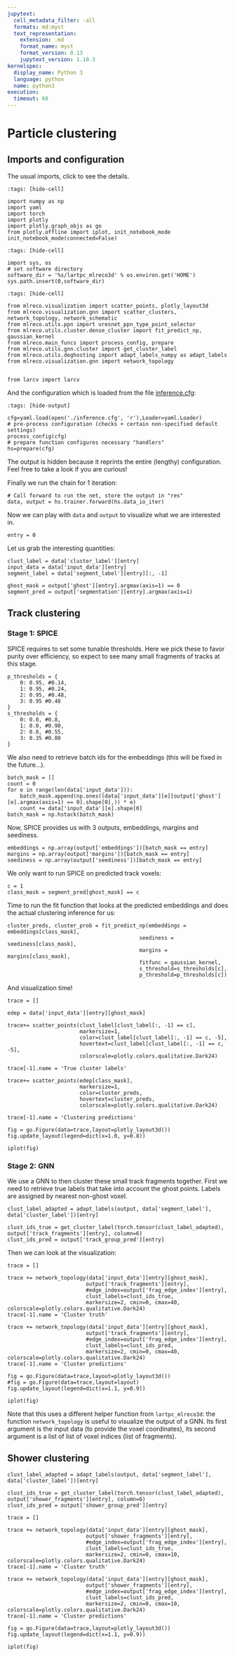 ```yaml
---
jupytext:
  cell_metadata_filter: -all
  formats: md:myst
  text_representation:
    extension: .md
    format_name: myst
    format_version: 0.13
    jupytext_version: 1.10.3
kernelspec:
  display_name: Python 3
  language: python
  name: python3
execution:
  timeout: 60
---
```


# Particle clustering

## Imports and configuration
The usual imports, click to see the details.

```{code-cell}
:tags: [hide-cell]

import numpy as np
import yaml
import torch
import plotly
import plotly.graph_objs as go
from plotly.offline import iplot, init_notebook_mode
init_notebook_mode(connected=False)
```

```{code-cell}
:tags: [hide-cell]

import sys, os
# set software directory
software_dir = '%s/lartpc_mlreco3d' % os.environ.get('HOME')
sys.path.insert(0,software_dir)
```

```{code-cell}
:tags: [hide-cell]

from mlreco.visualization import scatter_points, plotly_layout3d
from mlreco.visualization.gnn import scatter_clusters, network_topology, network_schematic
from mlreco.utils.ppn import uresnet_ppn_type_point_selector
from mlreco.utils.cluster.dense_cluster import fit_predict_np, gaussian_kernel
from mlreco.main_funcs import process_config, prepare
from mlreco.utils.gnn.cluster import get_cluster_label
from mlreco.utils.deghosting import adapt_labels_numpy as adapt_labels
from mlreco.visualization.gnn import network_topology


from larcv import larcv
```

And the configuration which is loaded from the file [inference.cfg](./inference.cfg):
```{code-cell}
:tags: [hide-output]

cfg=yaml.load(open('./inference.cfg', 'r'),Loader=yaml.Loader)
# pre-process configuration (checks + certain non-specified default settings)
process_config(cfg)
# prepare function configures necessary "handlers"
hs=prepare(cfg)
```
The output is hidden because it reprints the entire (lengthy) configuration. Feel 
free to take a look if you are curious!

Finally we run the chain for 1 iteration:
```{code-cell}
# Call forward to run the net, store the output in "res"
data, output = hs.trainer.forward(hs.data_io_iter)
```
Now we can play with `data` and `output` to visualize what we are interested in.
```{code-cell}
entry = 0
```
Let us grab the interesting quantities:
```{code-cell}
clust_label = data['cluster_label'][entry]
input_data = data['input_data'][entry]
segment_label = data['segment_label'][entry][:, -1]

ghost_mask = output['ghost'][entry].argmax(axis=1) == 0
segment_pred = output['segmentation'][entry].argmax(axis=1)
```

## Track clustering

### Stage 1: SPICE
SPICE requires to set some tunable thresholds. Here we pick these to favor purity 
over efficiency, so expect to see many small fragments of tracks at this stage.

```{code-cell}
p_thresholds = {
    0: 0.95, #0.14,
    1: 0.95, #0.24,
    2: 0.95, #0.48,
    3: 0.95 #0.48
}
s_thresholds = {
    0: 0.0, #0.8,
    1: 0.0, #0.90,
    2: 0.0, #0.55,
    3: 0.35 #0.80
}
```
We also need to retrieve batch ids for the embeddings (this will be fixed in the future...).
```{code-cell}
batch_mask = []
count = 0
for e in range(len(data['input_data'])):
    batch_mask.append(np.ones((data['input_data'][e][output['ghost'][e].argmax(axis=1) == 0].shape[0],)) * e)
    count += data['input_data'][e].shape[0]
batch_mask = np.hstack(batch_mask)
```

Now, SPICE provides us with 3 outputs, embeddings, margins and seediness.
```{code-cell}
embeddings = np.array(output['embeddings'])[batch_mask == entry]
margins = np.array(output['margins'])[batch_mask == entry]
seediness = np.array(output['seediness'])[batch_mask == entry]
```
We only want to run SPICE on predicted track voxels:
```{code-cell}
c = 1
class_mask = segment_pred[ghost_mask] == c
```
Time to run the fit function that looks at the predicted embeddings and
does the actual clustering inference for us:
```{code-cell}
cluster_preds, cluster_prob = fit_predict_np(embeddings = embeddings[class_mask],
                                          seediness = seediness[class_mask], 
                                          margins = margins[class_mask], 
                                          fitfunc = gaussian_kernel,
                                          s_threshold=s_thresholds[c],
                                          p_threshold=p_thresholds[c])
```

And visualization time!

```{code-cell}
trace = []

edep = data['input_data'][entry][ghost_mask]

trace+= scatter_points(clust_label[clust_label[:, -1] == c],
                       markersize=1,
                       color=clust_label[clust_label[:, -1] == c, -5],
                       hovertext=clust_label[clust_label[:, -1] == c, -5],
                       colorscale=plotly.colors.qualitative.Dark24)

trace[-1].name = 'True cluster labels'

trace+= scatter_points(edep[class_mask],
                       markersize=1,
                       color=cluster_preds,
                       hovertext=cluster_preds,
                       colorscale=plotly.colors.qualitative.Dark24)

trace[-1].name = 'Clustering predictions'

fig = go.Figure(data=trace,layout=plotly_layout3d())
fig.update_layout(legend=dict(x=1.0, y=0.8))

iplot(fig)
```

### Stage 2: GNN
We use a GNN to then cluster these small track fragments together.
First we need to retrieve true labels that take into account the 
ghost points. Labels are assigned by nearest non-ghost voxel.

```{code-cell}
clust_label_adapted = adapt_labels(output, data['segment_label'], data['cluster_label'])[entry]

clust_ids_true = get_cluster_label(torch.tensor(clust_label_adapted), output['track_fragments'][entry], column=6)
clust_ids_pred = output['track_group_pred'][entry]
```

Then we can look at the visualization:
```{code-cell}
trace = []

trace += network_topology(data['input_data'][entry][ghost_mask],
                         output['track_fragments'][entry],
                         #edge_index=output['frag_edge_index'][entry],
                         clust_labels=clust_ids_true,
                         markersize=2, cmin=0, cmax=40, colorscale=plotly.colors.qualitative.Dark24)
trace[-1].name = 'Cluster truth'

trace += network_topology(data['input_data'][entry][ghost_mask],
                         output['track_fragments'][entry],
                         #edge_index=output['frag_edge_index'][entry],
                         clust_labels=clust_ids_pred,
                         markersize=2, cmin=0, cmax=40, colorscale=plotly.colors.qualitative.Dark24)
trace[-1].name = 'Cluster predictions'

fig = go.Figure(data=trace,layout=plotly_layout3d())
#fig = go.Figure(data=trace,layout=layout)
fig.update_layout(legend=dict(x=1.1, y=0.9))

iplot(fig)
```

Note that this uses a different helper function from `lartpc_mlreco3d`: the function
`network_topology` is useful to visualize the output of a GNN. Its first argument is 
the input data (to provide the voxel coordinates), its second argument is a list of 
list of voxel indices (list of fragments).

## Shower clustering

```{code-cell}
clust_label_adapted = adapt_labels(output, data['segment_label'], data['cluster_label'])[entry]

clust_ids_true = get_cluster_label(torch.tensor(clust_label_adapted), output['shower_fragments'][entry], column=6)
clust_ids_pred = output['shower_group_pred'][entry]
```

```{code-cell}
trace = []

trace += network_topology(data['input_data'][entry][ghost_mask],
                         output['shower_fragments'][entry],
                         #edge_index=output['frag_edge_index'][entry],
                         clust_labels=clust_ids_true,
                         markersize=2, cmin=0, cmax=10, colorscale=plotly.colors.qualitative.Dark24)
trace[-1].name = 'Cluster truth'

trace += network_topology(data['input_data'][entry][ghost_mask],
                         output['shower_fragments'][entry],
                         #edge_index=output['frag_edge_index'][entry],
                         clust_labels=clust_ids_pred,
                         markersize=2, cmin=0, cmax=10, colorscale=plotly.colors.qualitative.Dark24)
trace[-1].name = 'Cluster predictions'

fig = go.Figure(data=trace,layout=plotly_layout3d())
fig.update_layout(legend=dict(x=1.1, y=0.9))

iplot(fig)
```